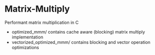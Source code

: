 # Matrix-Multiply
Performant matrix multiplication in C

* optimized_mmm/ contains cache aware (blocking) matrix multiply implementation
* vectorized_optimized_mmm/ contains blocking and vector operation optimizations

